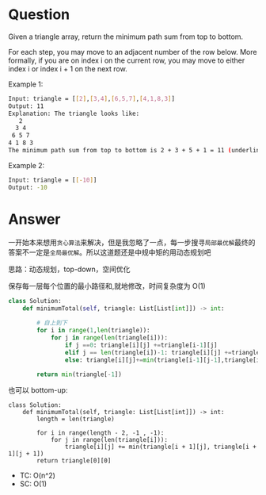 # Question
Given a triangle array, return the minimum path sum from top to bottom.

For each step, you may move to an adjacent number of the row below. More formally, if you are on index i on the current row, you may move to either index i or index i + 1 on the next row.

Example 1:
```bash
Input: triangle = [[2],[3,4],[6,5,7],[4,1,8,3]]
Output: 11
Explanation: The triangle looks like:
   2
  3 4
 6 5 7
4 1 8 3
The minimum path sum from top to bottom is 2 + 3 + 5 + 1 = 11 (underlined above).
```

Example 2:
```bash
Input: triangle = [[-10]]
Output: -10
```

# Answer
一开始本来想用`贪心算法`来解决，但是我忽略了一点，每一步搜寻`局部最优解`最终的答案不一定是`全局最优解`。所以这道题还是中规中矩的用动态规划吧

思路：动态规划，top-down，空间优化

保存每一层每个位置的最小路径和,就地修改，时间复杂度为 O(1)
```python
class Solution:
    def minimumTotal(self, triangle: List[List[int]]) -> int:
        
        # 自上到下
        for i in range(1,len(triangle)):
            for j in range(len(triangle[i])):
                if j ==0: triangle[i][j] +=triangle[i-1][j]
                elif j == len(triangle[i])-1: triangle[i][j] +=triangle[i-1][j-1]
                else: triangle[i][j]+=min(triangle[i-1][j-1],triangle[i-1][j])

        return min(triangle[-1])
```
也可以 bottom-up:
```python3
class Solution:
    def minimumTotal(self, triangle: List[List[int]]) -> int:
        length = len(triangle)
        
        for i in range(length - 2, -1 , -1):
            for j in range(len(triangle[i])):
                triangle[i][j] += min(triangle[i + 1][j], triangle[i + 1][j + 1])
        return triangle[0][0]
```

- TC: O(n^2)
- SC: O(1)